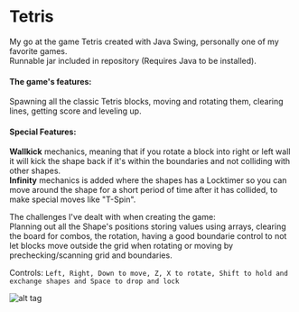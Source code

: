 <h1>Tetris</h1>
My go at the game Tetris created with Java Swing, personally one of my favorite games.<br>
Runnable jar included in repository (Requires Java to be installed).

<h4>The game's features:</h4>
Spawning all the classic Tetris blocks, moving and rotating them, clearing lines, getting score and leveling up.

<h4>Special Features:</h4>
<strong>Wallkick</strong> mechanics, meaning that if you rotate a block into right or left wall
it will kick the shape back if it's within the boundaries and not colliding with other shapes.<br>
<strong>Infinity</strong> mechanics is added where the shapes has a Locktimer so you can move around the shape for a short period of time after it has collided, to make 
special moves like "T-Spin".<br>

The challenges I've dealt with when creating the game:<br>
Planning out all the Shape's positions storing values using arrays, clearing the board for combos,
the rotation, having a good boundarie control to not let blocks move outside the grid when rotating or moving by prechecking/scanning grid and boundaries.


Controls: ```Left, Right, Down to move, Z, X to rotate, Shift to hold and exchange shapes and Space to drop and lock```

![alt tag](https://github.com/eric101110/tetris/blob/master/thumbnail.png)
